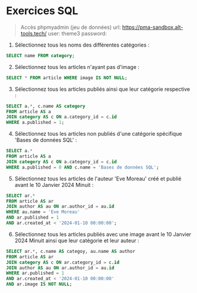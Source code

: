 
# Exercices SQL

> Accès phpmyadmin (jeu de données)
> url: https://pma-sandbox.alt-tools.tech/
> user: theme3
> password:


1. Sélectionnez tous les noms des différentes catégories :

```sql
SELECT name FROM category;
```

2. Sélectionnez tous les articles n'ayant pas d'image :

```sql
SELECT * FROM article WHERE image IS NOT NULL;
```

3. Sélectionnez tous les articles publiés ainsi que leur catégorie respective :

```sql
SELECT a.*, c.name AS category
FROM article AS a
JOIN category AS c ON a.category_id = c.id
WHERE a.published = 1;
```

4. Sélectionnez tous les articles non publiés d'une catégorie spécifique 'Bases de données SQL' :

```sql
SELECT a.*
FROM article AS a
JOIN category AS c ON a.category_id = c.id
WHERE a.published = 0 AND c.name = 'Bases de données SQL';
```

5. Sélectionnez tous les articles de l'auteur 'Eve Moreau' créé et publié avant le 10 Janvier 2024 Minuit :

```sql
SELECT ar.*
FROM article AS ar
JOIN author AS au ON ar.author_id = au.id
WHERE au.name = 'Eve Moreau'
AND ar.published = 1
AND ar.created_at < '2024-01-10 00:00:00';
```

6. Sélectionnez tous les articles publiés avec une image avant le 10 Janvier 2024 Minuit ainsi que leur catégorie et leur auteur :

```sql
SELECT ar.*, c.name AS categoy, au.name AS author
FROM article AS ar
JOIN category AS c ON ar.category_id = c.id
JOIN author AS au ON ar.author_id = au.id
WHERE ar.published = 1 
AND ar.created_at < '2024-01-10 00:00:00'
AND ar.image IS NOT NULL;
```

